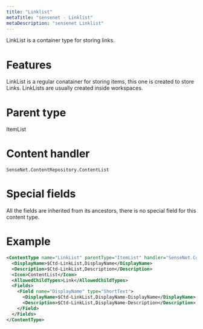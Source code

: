 ```yaml
---
title: "Linklist"
metaTitle: "sensenet - Linklist"
metaDescription: "sensenet Linklist"
---
```


LinkList is a container type for storing links.

# Features

LinkList is a regular conatainer for storing items, this one is created to store Links. LinkLists are usually created inside workspaces.

# Parent type

ItemList

# Content handler

`SenseNet.ContentRepository.ContentList`

# Special fields

All the fields are inherited from its ancestors, there is no special field for this content type.

# Example

```xml
<ContentType name="LinkList" parentType="ItemList" handler="SenseNet.ContentRepository.ContentList" xmlns="http://schemas.sensenet.com/SenseNet/ContentRepository/ContentTypeDefinition">
  <DisplayName>$Ctd-LinkList,DisplayName</DisplayName>
  <Description>$Ctd-LinkList,Description</Description>
  <Icon>ContentList</Icon>
  <AllowedChildTypes>Link</AllowedChildTypes>
  <Fields>
    <Field name="DisplayName" type="ShortText">
      <DisplayName>$Ctd-LinkList,DisplayName-DisplayName</DisplayName>
      <Description>$Ctd-LinkList,DisplayName-Description</Description>
    </Field>
  </Fields>
</ContentType>
```
